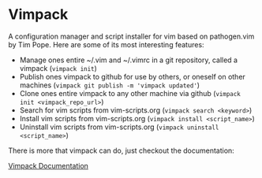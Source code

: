 # Vimpack

A configuration manager and script installer for vim based on pathogen.vim by Tim Pope. Here are some of its most interesting features:

  * Manage ones entire ~/.vim and ~/.vimrc in a git repository, called a vimpack (`vimpack init`)
  * Publish ones vimpack to github for use by others, or oneself on other machines (`vimpack git publish -m 'vimpack updated'`)
  * Clone ones entire vimpack to any other machine via github (`vimpack init <vimpack_repo_url>`)
  * Search for vim scripts from vim-scripts.org (`vimpack search <keyword>`)
  * Install vim scripts from vim-scripts.org (`vimpack install <script_name>`)
  * Uninstall vim scripts from vim-scripts.org (`vimpack uninstall <script_name>`)

There is more that vimpack can do, just checkout the documentation:

[Vimpack Documentation](http://relishapp.com/bramswenson/vimpack)
